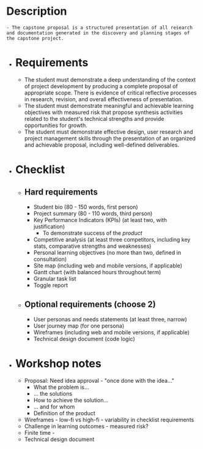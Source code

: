 # Description
	- The capstone proposal is a structured presentation of all research and documentation generated in the discovery and planning stages of the capstone project.
- # Requirements
	- The student must demonstrate a deep understanding of the context of project development by producing a complete proposal of appropriate scope. There is evidence of critical reflective processes in research, revision, and overall effectiveness of presentation.
	- The student must demonstrate meaningful and achievable learning objectives with measured risk that propose synthesis activities related to the student's technical strengths and provide opportunities for growth.
	- The student must demonstrate effective design, user research and project management skills through the presentation of an organized and achievable proposal, including well-defined deliverables.
- # Checklist
	- ## Hard requirements
		- Student bio (80 - 150 words, first person)
		- Project summary (80 - 110 words, third person)
		- Key Performance Indicators (KPIs) (at least two, with justification)
			- To demonstrate success of the *product*
		- Competitive analysis (at least three competitors, including key stats, comparative strengths and weaknesses)
		- Personal learning objectives (no more than two, defined in consultation)
		- Site map (including web and mobile versions, if applicable)
		- Gantt chart (with balanced hours throughout term)
		- Granular task list
		- Toggle report
	- ## Optional requirements (choose 2)
		- User personas and needs statements (at least three, narrow)
		- User journey map (for one persona)
		- Wireframes (including web and mobile versions, if applicable)
		- Technical design document (code logic)
- # Workshop notes
	- Proposal: Need idea approval - "once done with the idea..."
		- What the problem is...
		- ... the solutions
		- How to achieve the solution...
		- ... and for whom
		- Definition of the product
	- Wireframes - low-fi vs high-fi - variability in checklist requirements
	- Challenge in learning outcomes - measured risk?
	- Finite time -
	- Technical design document